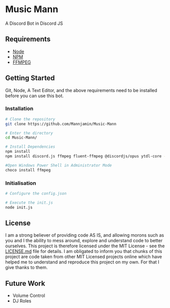 # Music Mann

A Discord Bot in Discord JS

## Requirements

- [Node](https://nodejs.org/en/)
- [NPM](https://www.npmjs.com/)
- [FFMPEG](https://www.ffmpeg.org/)

## Getting Started

Git, Node, A Text Editor, and the above requirements need to be installed before you can use this bot.

### Installation
```bash
# Clone the repository
git clone https://github.com/Mannjamin/Music-Mann

# Enter the directory
cd Music-Mann/

# Install Dependencies
npm install
npm install discord.js ffmpeg fluent-ffmpeg @discordjs/opus ytdl-core --save

#Open Windows Power Shell in Administrator Mode
choco install ffmpeg
```

### Initialisation
```bash
# Configure the config.json

# Execute the init.js
node init.js
```

## License
I am a strong believer of providing code AS IS, and allowing morons such as you and I the ability to mess around, explore and understand code to better ourselves. This project is therefore licensed under the MIT License - see the [LICENSE.md](LICENSE) file for details. I am obligated to inform you that chunks of this project are code taken from other MIT Licensed projects online which have helped me to understand and reproduce this project on my own. For that I give thanks to them.

## Future Work
- Volume Control
- DJ Roles
